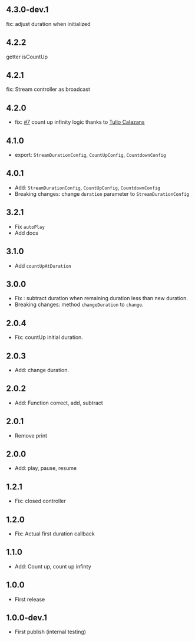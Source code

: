 ## 4.3.0-dev.1

fix: adjust duration when initialized

## 4.2.2

getter isCountUp

## 4.2.1

fix: Stream controller as broadcast

## 4.2.0

- fix: [#7](https://github.com/farhanfadila1717/stream_duration/pull/7) count up infinity logic thanks to [Tulio Calazans](https://github.com/tulioccalazans)

## 4.1.0

- export: `StreamDurationConfig`, `CountUpConfig`, `CountdownConfig`

## 4.0.1

- Add: `StreamDurationConfig`, `CountUpConfig`, `CountdownConfig`
- Breaking changes: change `duration` parameter to `StreamDurationConfig`

## 3.2.1

- Fix `autoPlay`
- Add docs

## 3.1.0

- Add `countUpAtDuration`

## 3.0.0

- Fix : subtract duration when remaining duration less than new duration.
- Breaking changes: method `changeDuration` to `change`.

## 2.0.4

- Fix: countUp initial duration.

## 2.0.3

- Add: change duration.

## 2.0.2

- Add: Function correct, add, subtract

## 2.0.1

- Remove print

## 2.0.0

- Add: play, pause, resume

## 1.2.1

- Fix: closed controller

## 1.2.0

- Fix: Actual first duration callback

## 1.1.0

- Add: Count up, count up infinty

## 1.0.0

- First release

## 1.0.0-dev.1

- First publish (internal testing)
